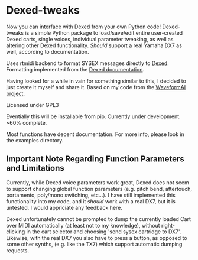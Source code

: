# Dexed-tweaks

Now you can interface with Dexed from your own Python code! Dexed-tweaks is a simple Python package to load/save/edit entire user-created Dexed carts, single voices, individual parameter tweaking, as well as altering other Dexed functionality. *Should* support a real Yamaha DX7 as well, according to documentation.

Uses rtmidi backend to format SYSEX messages directly to [Dexed](https://github.com/asb2m10/dexed/tree/master). Formatting implemented from the [Dexed documentation](https://github.com/asb2m10/dexed/blob/master/Documentation/sysex-format.txt).

Having looked for a while in vain for something similar to this, I decided to just create it myself and share it. Based on my code from the [WaveformAI project](https://waveformai.wm.edu).

Licensed under GPL3

Eventially this will be installable from pip. Currently under development. ~60% complete.

Most functions have decent documentation. For more info, please look in the examples directory.


## Important Note Regarding Function Parameters and Limitations
Currently, while Dexed voice parameters work great, Dexed does not seem to support changing global function parameters (e.g. pitch bend, aftertouch, portamento, poly/mono switching, etc...). I have still implemented this functionality into my code, and it *should* work with a real DX7, but it is untested. I would appriciate any feedback here.

Dexed unfortunately cannot be prompted to dump the currently loaded Cart over MIDI automatically (at least not to my knowledge), without right-clicking in the cart selector and choosing 'send sysex cartridge to DX7'. Likewise, with the real DX7 you also have to press a button, as opposed to some other synths, (e.g. like the TX7) which support automatic dumping requests.
